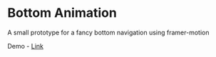 # Bottom Animation

A small prototype for a fancy bottom navigation using framer-motion

Demo - [Link](https://stackblitz.com/edit/parallax-effect-plxity?file=src/App.tsx)